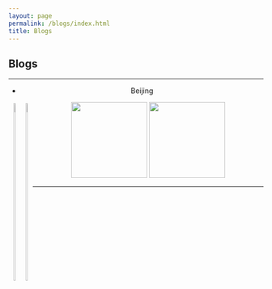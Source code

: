 ```yaml
---
layout: page
permalink: /blogs/index.html
title: Blogs
---
```


## Blogs

---

<center class="half">

- Beijing

<img src="https://jiachunli98.github.io/images/jiachun.jpg" width="150" >

<img src="https://jiachunli98.github.io/images/jiachun.jpg" width="150" >

<div style="float:left;border:solid 1px 000;margin:2px;"><img src="https://jiachunli98.github.io/images/jiachun.jpg" width="30%" ></div>

<div style="float:left;border:solid 1px 000;margin:2px;"><img src="https://jiachunli98.github.io/images/jiachun.jpg" width="30%" ></div>

<center>
 

---

<br>
